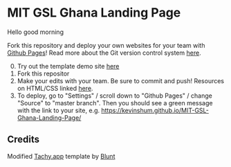 # MIT GSL Ghana Landing Page

Hello good morning 

Fork this repository and deploy your own websites for your team with [Github Pages](https://help.github.com/en/categories/github-pages-basics)! Read more about the Git version control system [here](https://guides.github.com/activities/hello-world/).

0. Try out the template demo site [here](https://kevinshum.github.io/MIT-GSL-Ghana-Landing-Page/)
1. Fork this repositor
2. Make your edits with your team. Be sure to commit and push! Resources on HTML/CSS linked [here](https://kevinshum.github.io/GSLGhana2019/).
3. To deploy, go to "Settings" / scroll down to "Github Pages" / change "Source" to "master branch". Then you should see a green message with the link to your site, e.g. https://kevinshum.github.io/MIT-GSL-Ghana-Landing-Page/ 


## Credits
Modified [Tachy.app](http://blunt.af/tachy.app/) template by [Blunt](http://blunt.af) 
